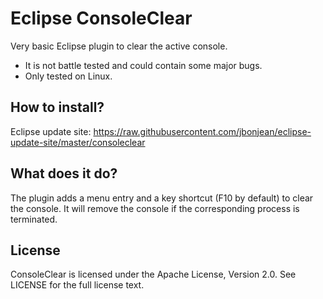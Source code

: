 # Eclipse ConsoleClear

Very basic Eclipse plugin to clear the active console.

 * It is not battle tested and could contain some major bugs.
 * Only tested on Linux.

## How to install?

Eclipse update site: https://raw.githubusercontent.com/jbonjean/eclipse-update-site/master/consoleclear

## What does it do?

The plugin adds a menu entry and a key shortcut (F10 by default) to clear the console.
It will remove the console if the corresponding process is terminated.

## License

ConsoleClear is licensed under the Apache License, Version 2.0. See LICENSE for the full license text.
